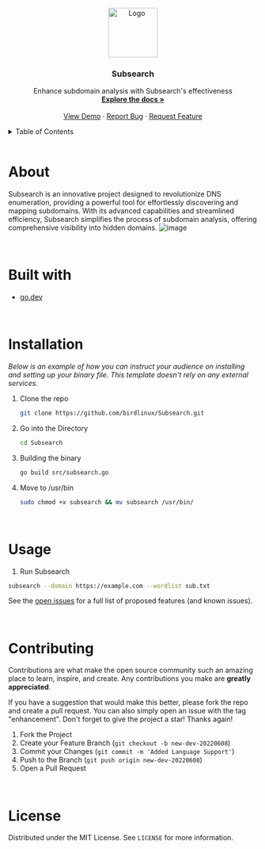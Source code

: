 
<!-- PROJECT LOGO -->
<br />
<div align="center">
  <a href="https://github.com/birdlinux/Subsearch">
    <img src="https://github.com/birdlinux/Subsearch/assets/123122904/403b874b-bad0-4437-907d-06cacc83a8a1" alt="Logo" width="100" height="100">
  </a>

  <h3 align="center">Subsearch</h3>
 
  <p align="center">
    Enhance subdomain analysis with Subsearch's effectiveness
    <br />
    <a href="https://github.com/birdlinux/Subsearch"><strong>Explore the docs »</strong></a>
    <br />
    <br />
    <a href="https://github.com/birdlinux/Subsearch/">View Demo</a>
    ·
    <a href="https://github.com/birdlinux/Subsearch/issues">Report Bug</a>
    ·
    <a href="https://github.com/birdlinux/Subsearch/issues">Request Feature</a>
  </p>
</div>

<!-- TABLE OF CONTENTS -->
<details>
  <summary>Table of Contents</summary>
  <ol>
    <li>
      <a href="#about">About The Project</a>
      <ul>
        <li><a href="#builtwith">Built With</a></li>
      </ul>
    </li>
    <li>
      <a href="#installation">Getting Started</a>
      <ul>
        <li><a href="#installation">Installation</a></li>
      </ul>
    </li>
    <li><a href="#usage">Usage</a></li>
    <li><a href="#contributing">Contributing</a></li>
    <li><a href="#license">License</a></li>
  </ol>
</details>

<br />
<center> <h1 align="left" id="about">About</h1> </center>

Subsearch is an innovative project designed to revolutionize DNS enumeration, providing a powerful tool for effortlessly discovering and mapping subdomains. With its advanced capabilities and streamlined efficiency, Subsearch simplifies the process of subdomain analysis, offering comprehensive visibility into hidden domains.
![image](https://github.com/birdlinux/Subsearch/assets/123122904/d02deca4-9827-4760-8ba6-6b5d4a68c93a)



<br />
<center> <h1 align="left" id="builtwith">Built with</h1> </center>

* [go.dev](https://go.dev/)

<br />
<center> <h1 align="left" id="installation">Installation</h1> </center>

_Below is an example of how you can instruct your audience on installing and setting up your binary file. This template doesn't rely on any external services._

1. Clone the repo
   ```sh
   git clone https://github.com/birdlinux/Subsearch.git
   ```
2. Go into the Directory
   ```sh
   cd Subsearch
   ```

3. Building the binary
   ```sh
   go build src/subsearch.go
   ```
   
4. Move to /usr/bin
    ```sh
    sudo chmod +x subsearch && mv subsearch /usr/bin/
    ```
    
<br />
<center> <h1 align="left" id="usage">Usage</h1> </center>

1. Run Subsearch
```sh
subsearch --domain https://example.com --wordlist sub.txt
```

See the [open issues](https://github.com/birdlinux/Subsearch/issues) for a full list of proposed features (and known issues).

<br />
<center> <h1 align="left" id="contributing">Contributing</h1> </center>

Contributions are what make the open source community such an amazing place to learn, inspire, and create. Any contributions you make are **greatly appreciated**.

If you have a suggestion that would make this better, please fork the repo and create a pull request. You can also simply open an issue with the tag "enhancement".
Don't forget to give the project a star! Thanks again!

1. Fork the Project
2. Create your Feature Branch (`git checkout -b new-dev-20220608`)
3. Commit your Changes (`git commit -m 'Added Language Support'`)
4. Push to the Branch (`git push origin new-dev-20220608`)
5. Open a Pull Request


<!-- LICENSE -->
<br />
<center> <h1 align="left" id="license">License</h1> </center>

Distributed under the MIT License. See `LICENSE` for more information.

